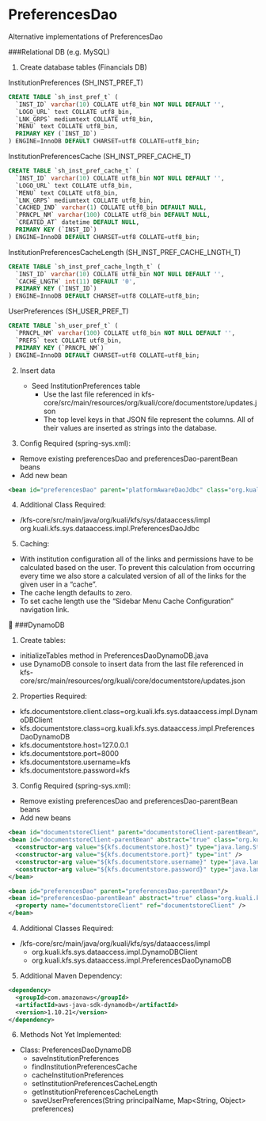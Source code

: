 # PreferencesDao
Alternative implementations of PreferencesDao

###Relational DB (e.g. MySQL)
1. Create database tables (Financials DB)

InstitutionPreferences (SH_INST_PREF_T)
```sql
CREATE TABLE `sh_inst_pref_t` (
  `INST_ID` varchar(10) COLLATE utf8_bin NOT NULL DEFAULT '',
  `LOGO_URL` text COLLATE utf8_bin,
  `LNK_GRPS` mediumtext COLLATE utf8_bin,
  `MENU` text COLLATE utf8_bin,
  PRIMARY KEY (`INST_ID`)
) ENGINE=InnoDB DEFAULT CHARSET=utf8 COLLATE=utf8_bin;
```
InstitutionPreferencesCache (SH_INST_PREF_CACHE_T)
```sql
CREATE TABLE `sh_inst_pref_cache_t` (
  `INST_ID` varchar(10) COLLATE utf8_bin NOT NULL DEFAULT '',
  `LOGO_URL` text COLLATE utf8_bin,
  `MENU` text COLLATE utf8_bin,
  `LNK_GRPS` mediumtext COLLATE utf8_bin,
  `CACHED_IND` varchar(1) COLLATE utf8_bin DEFAULT NULL,
  `PRNCPL_NM` varchar(100) COLLATE utf8_bin DEFAULT NULL,
  `CREATED_AT` datetime DEFAULT NULL,
  PRIMARY KEY (`INST_ID`)
) ENGINE=InnoDB DEFAULT CHARSET=utf8 COLLATE=utf8_bin;
```
InstitutionPreferencesCacheLength (SH_INST_PREF_CACHE_LNGTH_T)
```sql
CREATE TABLE `sh_inst_pref_cache_lngth_t` (
  `INST_ID` varchar(10) COLLATE utf8_bin NOT NULL DEFAULT '',
  `CACHE_LNGTH` int(11) DEFAULT '0',
  PRIMARY KEY (`INST_ID`)
) ENGINE=InnoDB DEFAULT CHARSET=utf8 COLLATE=utf8_bin;
```
UserPreferences (SH_USER_PREF_T)
```sql
CREATE TABLE `sh_user_pref_t` (
  `PRNCPL_NM` varchar(100) COLLATE utf8_bin NOT NULL DEFAULT '',
  `PREFS` text COLLATE utf8_bin,
  PRIMARY KEY (`PRNCPL_NM`)
) ENGINE=InnoDB DEFAULT CHARSET=utf8 COLLATE=utf8_bin;
```

2. Insert data
    - Seed InstitutionPreferences table
      - Use the last file referenced in kfs-core/src/main/resources/org/kuali/core/documentstore/updates.json
      - The top level keys in that JSON file represent the columns. All of their values are inserted as strings into the database.

3. Config Required (spring-sys.xml):
  - Remove existing preferencesDao and preferencesDao-parentBean beans
  - Add new bean
  ```xml
  <bean id="preferencesDao" parent="platformAwareDaoJdbc" class="org.kuali.kfs.sys.dataaccess.impl.PreferencesDaoJdbc"></bean>
  ```

4. Additional Class Required:
  - /kfs-core/src/main/java/org/kuali/kfs/sys/dataaccess/impl
org.kuali.kfs.sys.dataaccess.impl.PreferencesDaoJdbc

5. Caching:
  - With institution configuration all of the links and permissions have to be calculated based on the user. To prevent this calculation from occurring every time we also store a calculated version of all of the links for the given user in a “cache”.
  - The cache length defaults to zero.
  - To set cache length use the “Sidebar Menu Cache Configuration” navigation link.


###DynamoDB
1. Create tables:
  - initializeTables method in PreferencesDaoDynamoDB.java
  - use DynamoDB console to insert data from the last file referenced in kfs-core/src/main/resources/org/kuali/core/documentstore/updates.json

2. Properties Required:
  - kfs.documentstore.client.class=org.kuali.kfs.sys.dataaccess.impl.DynamoDBClient
  - kfs.documentstore.class=org.kuali.kfs.sys.dataaccess.impl.PreferencesDaoDynamoDB
  - kfs.documentstore.host=127.0.0.1
  - kfs.documentstore.port=8000
  - kfs.documentstore.username=kfs
  - kfs.documentstore.password=kfs

3. Config Required (spring-sys.xml):
  - Remove existing preferencesDao and preferencesDao-parentBean beans
  - Add new beans
```xml
<bean id="documentstoreClient" parent="documentstoreClient-parentBean"/>
<bean id="documentstoreClient-parentBean" abstract="true" class="org.kuali.kfs.sys.dataaccess.impl.DynamoDBClient">
  <constructor-arg value="${kfs.documentstore.host}" type="java.lang.String" />
  <constructor-arg value="${kfs.documentstore.port}" type="int" />
  <constructor-arg value="${kfs.documentstore.username}" type="java.lang.String" />
  <constructor-arg value="${kfs.documentstore.password}" type="java.lang.String" />
</bean>

<bean id="preferencesDao" parent="preferencesDao-parentBean"/>
<bean id="preferencesDao-parentBean" abstract="true" class="org.kuali.kfs.sys.dataaccess.impl.PreferencesDaoDynamoDB">
  <property name="documentstoreClient" ref="documentstoreClient" />
</bean>
```

4. Additional Classes Required:
  - /kfs-core/src/main/java/org/kuali/kfs/sys/dataaccess/impl
    - org.kuali.kfs.sys.dataaccess.impl.DynamoDBClient
    - org.kuali.kfs.sys.dataaccess.impl.PreferencesDaoDynamoDB

5. Additional Maven Dependency:
```xml
<dependency>
  <groupId>com.amazonaws</groupId>
  <artifactId>aws-java-sdk-dynamodb</artifactId>
  <version>1.10.21</version>
</dependency>
```

6. Methods Not Yet Implemented:
  - Class: PreferencesDaoDynamoDB
    - saveInstitutionPreferences
    - findInstitutionPreferencesCache
    - cacheInstitutionPreferences
    - setInstitutionPreferencesCacheLength
    - getInstitutionPreferencesCacheLength
    - saveUserPreferences(String principalName, Map<String, Object> preferences)
